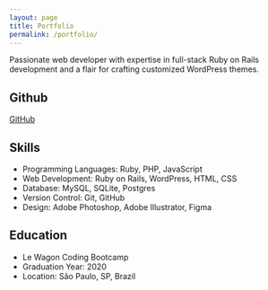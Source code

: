 ```yaml
---
layout: page
title: Portfolio
permalink: /portfolio/
---
```


Passionate web developer with expertise in full-stack Ruby on Rails development and a flair for crafting customized WordPress themes.

## Github
<a href="https://github.com/brpl20">GitHub</a>

## Skills
- Programming Languages: Ruby, PHP, JavaScript
- Web Development: Ruby on Rails, WordPress, HTML, CSS
- Database: MySQL, SQLite, Postgres
- Version Control: Git, GitHub
- Design: Adobe Photoshop, Adobe Illustrator, Figma

## Education
- Le Wagon Coding Bootcamp
- Graduation Year: 2020
- Location: São Paulo, SP, Brazil
